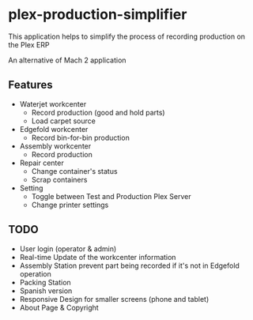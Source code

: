 # plex-production-simplifier

This application helps to simplify the process of recording production on the Plex ERP

An alternative of Mach 2 application

## Features

- Waterjet workcenter
  - Record production (good and hold parts)
  - Load carpet source
- Edgefold workcenter
  - Record bin-for-bin production
- Assembly workcenter
  - Record production
- Repair center
  - Change container's status
  - Scrap containers
- Setting
  - Toggle between Test and Production Plex Server
  - Change printer settings

## TODO

- User login (operator & admin)
- Real-time Update of the workcenter information
- Assembly Station prevent part being recorded if it's not in Edgefold operation
- Packing Station
- Spanish version
- Responsive Design for smaller screens (phone and tablet)
- About Page & Copyright
